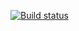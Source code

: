 [![Build status](https://ci.appveyor.com/api/projects/status/gbb2mdymvnjdbhdr/branch/main?svg=true)](https://ci.appveyor.com/project/AleksPLT/hw-2-3-pat-1/branch/main)
